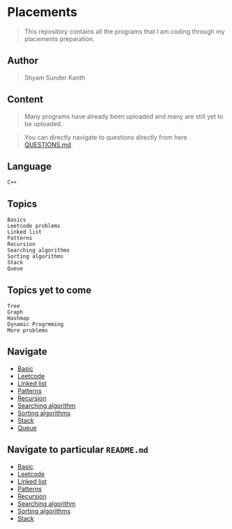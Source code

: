 # Placements

>This repository contains all the programs that I am coding through my placements preparation.

## Author
>Shyam Sunder Kanth

## Content

>Many programs have already been uploaded and many are still yet to be uploaded.

>You can directly navigate to questions directly from here [QUESTIONS.md](./QUESTIONS.md).

## Language
`C++`

## Topics
```
Basics
Leetcode problems
Linked list
Patterns
Recursion
Searching algorithms
Sorting algorithms
Stack
Queue
```
## Topics yet to come
```
Tree
Graph
Hashmap
Dynamic Progrmming
More problems
```
## Navigate
- [Basic](./Basic/)
- [Leetcode](./Leetcode/)
- [Linked list](./Linked%20List/)
- [Patterns](./Patterns/)
- [Recursion](./Recursion/)
- [Searching algorithm](./Searching/)
- [Sorting algorithms](./Sorting/)
- [Stack](./Stack/)
- [Queue](./Queue/)

## Navigate to particular `README.md`
- [Basic](./Basic/Array/README.md)
- [Leetcode](./Leetcode/README.md)
- [Linked list](./Linked%20List/README.md)
- [Patterns](./Patterns/README.md)
- [Recursion](./Recursion/README.md)
- [Searching algorithm](./Searching/README.md)
- [Sorting algorithms](./Sorting/README.md)
- [Stack](./Stack/README.md)
